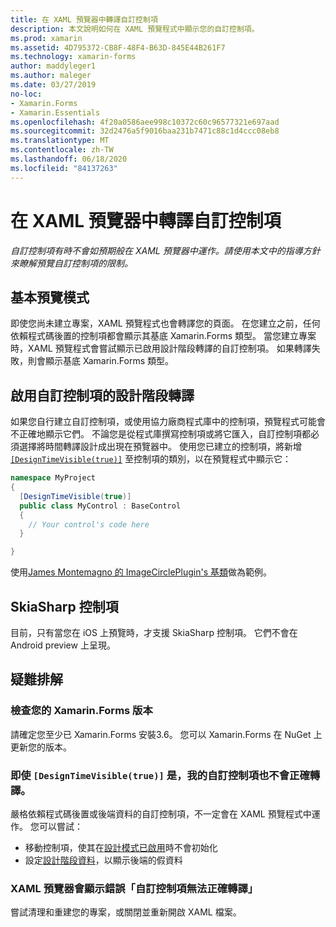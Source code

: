 ```yaml
---
title: 在 XAML 預覽器中轉譯自訂控制項
description: 本文說明如何在 XAML 預覽程式中顯示您的自訂控制項。
ms.prod: xamarin
ms.assetid: 4D795372-CB8F-48F4-B63D-845E44B261F7
ms.technology: xamarin-forms
author: maddyleger1
ms.author: maleger
ms.date: 03/27/2019
no-loc:
- Xamarin.Forms
- Xamarin.Essentials
ms.openlocfilehash: 4f20a0586aee998c10372c60c96577321e697aad
ms.sourcegitcommit: 32d2476a5f9016baa231b7471c88c1d4ccc08eb8
ms.translationtype: MT
ms.contentlocale: zh-TW
ms.lasthandoff: 06/18/2020
ms.locfileid: "84137263"
---
```

# <a name="render-custom-controls-in-the-xaml-previewer"></a>在 XAML 預覽器中轉譯自訂控制項

_自訂控制項有時不會如預期般在 XAML 預覽器中運作。請使用本文中的指導方針來瞭解預覽自訂控制項的限制。_

## <a name="basic-preview-mode"></a>基本預覽模式

即使您尚未建立專案，XAML 預覽程式也會轉譯您的頁面。 在您建立之前，任何依賴程式碼後置的控制項都會顯示其基底 Xamarin.Forms 類型。 當您建立專案時，XAML 預覽程式會嘗試顯示已啟用設計階段轉譯的自訂控制項。 如果轉譯失敗，則會顯示基底 Xamarin.Forms 類型。

## <a name="enable-design-time-rendering-for-custom-controls"></a>啟用自訂控制項的設計階段轉譯

如果您自行建立自訂控制項，或使用協力廠商程式庫中的控制項，預覽程式可能會不正確地顯示它們。 不論您是從程式庫撰寫控制項或將它匯入，自訂控制項都必須選擇將時間轉譯設計成出現在預覽器中。 使用您已建立的控制項，將新增 [`[DesignTimeVisible(true)]`](xref:System.ComponentModel.DesignTimeVisibleAttribute) 至控制項的類別，以在預覽程式中顯示它：

```csharp
namespace MyProject
{
  [DesignTimeVisible(true)]
  public class MyControl : BaseControl
  {
    // Your control's code here
  }

}
```

使用[James Montemagno 的 ImageCirclePlugin's 基類](https://github.com/jamesmontemagno/ImageCirclePlugin/blob/master/src/ImageCircle/CircleImage.shared.cs)做為範例。

## <a name="skiasharp-controls"></a>SkiaSharp 控制項

目前，只有當您在 iOS 上預覽時，才支援 SkiaSharp 控制項。 它們不會在 Android preview 上呈現。

## <a name="troubleshooting"></a>疑難排解

### <a name="check-your-xamarinforms-version"></a>檢查您的 Xamarin.Forms 版本
請確定您至少已 Xamarin.Forms 安裝3.6。 您可以 Xamarin.Forms 在 NuGet 上更新您的版本。

### <a name="even-with-designtimevisibletrue-my-custom-control-isnt-rendering-properly"></a>即使 `[DesignTimeVisible(true)]` 是，我的自訂控制項也不會正確轉譯。
嚴格依賴程式碼後置或後端資料的自訂控制項，不一定會在 XAML 預覽程式中運作。 您可以嘗試：

* 移動控制項，使其在[設計模式已啟用](index.md#detect-design-mode)時不會初始化
* 設定[設計階段資料](design-time-data.md)，以顯示後端的假資料

### <a name="the-xaml-previewer-shows-the-error-custom-controls-arent-rendering-properly"></a>XAML 預覽器會顯示錯誤「自訂控制項無法正確轉譯」
嘗試清理和重建您的專案，或關閉並重新開啟 XAML 檔案。
